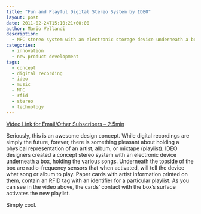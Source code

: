 ```yaml
---
title: "Fun and Playful Digital Stereo System by IDEO"
layout: post
date: 2011-02-24T15:10:21+00:00
author: Mario Vellandi
description:
  - NFC stereo system with an electronic storage device underneath a box, with RFID sensors that when activated, tell the device what song or album to play
categories:
  - innovation
  - new product development
tags:
  - concept
  - digital recording
  - ideo
  - music
  - NFC
  - rfid
  - stereo
  - technology
---
```

[Video Link for Email/Other Subscribers &#8211; 2.5min](http://vimeo.com/16064308)

Seriously, this is an awesome design concept. While digital recordings are simply the future, forever, there is something pleasant about holding a physical representation of an artist, album, or mixtape (playlist). IDEO designers created a concept stereo system with an electronic device underneath a box, holding the various songs. Underneath the topside of the box are radio-frequency sensors that when activated, will tell the device what song or album to play. Paper cards with artist information printed on them, contain an RFID tag with an identifier for a particular playlist. As you can see in the video above, the cards&#8217; contact with the box&#8217;s surface activates the new playlist.

Simply cool.

